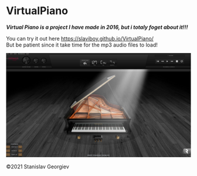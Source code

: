 # VirtualPiano 
***Virtual Piano is a project I have made in 2016, but i totaly foget about it!!!***

You can try it out here https://slaviboy.github.io/VirtualPiano/   
But be patient since it take time for the mp3 audio files to load!
 
<p align="center">
    <img src="screens/home_big.jpg" alt="Image"   />
</p>

©2021 Stanislav Georgiev
